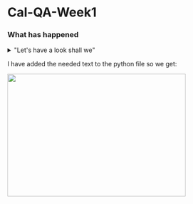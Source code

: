 # Cal-QA-Week1

### What has happened

<details>
  <summary>"Let's have a look shall we"</summary>
  Added some text files/
  Practiced with reverting files (evidence deleted)/
  Got upset at VIM and config to Nano/
  Used a group repo successfully/
</details>

I have added the needed text to the python file so we get:

<img width="400" height="275" src="https://user-images.githubusercontent.com/100779521/156581377-305ea286-bcb5-4410-bf8d-cc40202c1b85.jpg">
